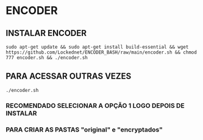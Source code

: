 # ENCODER

## INSTALAR ENCODER

```
sudo apt-get update && sudo apt-get install build-essential && wget https://github.com/Lockednet/ENCODER_BASH/raw/main/encoder.sh && chmod 777 encoder.sh && ./encoder.sh
```

## PARA ACESSAR OUTRAS VEZES 

```
./encoder.sh
```
### RECOMENDADO SELECIONAR A OPÇÃO 1 LOGO DEPOIS DE INSTALAR
### PARA CRIAR AS PASTAS "original" e "encryptados"
